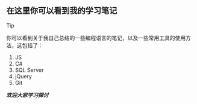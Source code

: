 ## 在这里你可以看到我的学习笔记
> [!tip]
> 你可以看到关于我自己总结的一些编程语言的笔记，以及一些常用工具的使用方法，这包括了：
1. JS
2. C#
3. SQL Server
4. jQuery
5. Git

_**欢迎大家学习探讨**_
